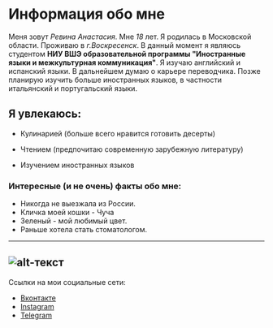 # Информация обо мне

Меня зовут *Ревина Анастасия*. Мне *18* лет. Я родилась в Московской области. Проживаю в *г.Воскресенск*. В данный момент я являюсь студентом **НИУ ВШЭ образовательной программы "Иностранные языки и межкультурная коммуникация"**. Я изучаю английский и испанский языки. В дальнейшем думаю о карьере переводчика. Позже планирую изучить больше иностранных языков, в частности итальянский и португальский языки.

## Я увлекаюсь:
+ Кулинарией (больше всего нравится готовить десерты)
- Чтением (предпочитаю современную зарубежную литературу)
+ Изучением иностранных языков

### Интересные (и не очень) факты обо мне:
* Никогда не выезжала из России.
* Кличка моей кошки - Чуча
* Зеленый - мой любимый цвет.
* Раньше хотела стать стоматологом. 

------------------
![alt-текст](https://pp.userapi.com/c639722/v639722593/211d9/69MHY87pvFo.jpg)
------------------
Ссылки на мои социальные сети:
* [Вконтакте](https://vk.com/revinastasia)
* [Instagram](https://instagram.com/revinastasia)
* [Telegram](https://t.me/revinastasia)
